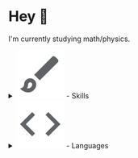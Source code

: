 # Hey 👋

I'm currently studying math/physics. 

<details>
  <summary>
    <img src="./materialicons/brush.png"> - Skills
  </summary>
  
- Minecraft Plugins / Mods
- Web Development / Spring Boot
- Android
- Jetpack Compose

</details>

<details>
  <summary>
    <img src="./materialicons/code.png"> - Languages
  </summary>
  
- Java, Kotlin
- Javascript, Typescript
- HTML/CSS
- Lua
- SQL
  
</details>